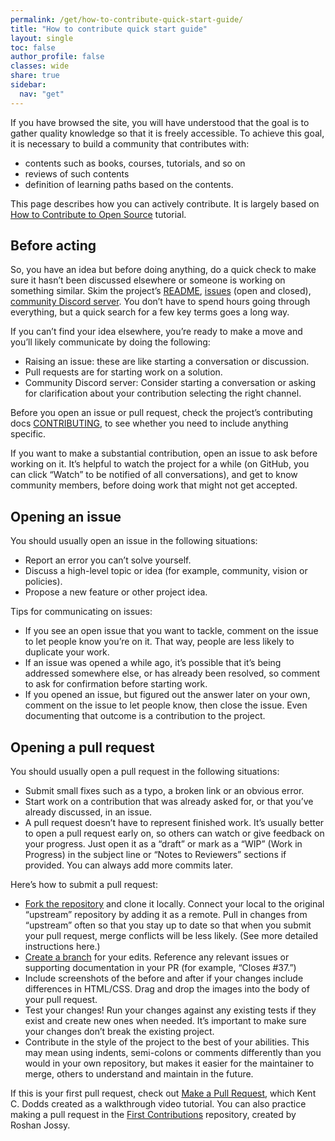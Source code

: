 ```yaml
---
permalink: /get/how-to-contribute-quick-start-guide/
title: "How to contribute quick start guide"
layout: single
toc: false
author_profile: false
classes: wide
share: true
sidebar:
  nav: "get"
---
```


If you have browsed the site, you will have understood that the goal is to gather quality knowledge so that it is freely accessible. To achieve this goal, it is necessary to build a community that contributes with:
- contents such as books, courses, tutorials, and so on
- reviews of such contents
- definition of learning paths based on the contents.

This page describes how you can actively contribute. It is largely based on [How to Contribute to Open Source](https://opensource.guide/how-to-contribute/) tutorial.

## Before acting
So, you have an idea but before doing anything, do a quick check to make sure it hasn’t been discussed elsewhere or someone is working on something similar. Skim the project’s [README](https://github.com/CFKNow/cfknow.github.io), [issues](https://github.com/CFKNow/cfknow.github.io/issues) (open and closed), [community Discord server](https://cfknow.github.io/community/). You don’t have to spend hours going through everything, but a quick search for a few key terms goes a long way.

If you can’t find your idea elsewhere, you’re ready to make a move and you’ll likely communicate by doing the following:
- Raising an issue: these are like starting a conversation or discussion.
- Pull requests are for starting work on a solution.
- Community Discord server: Consider starting a conversation or asking for clarification about your contribution selecting the right channel.

Before you open an issue or pull request, check the project’s contributing docs [CONTRIBUTING](https://github.com/CFKNow/cfknow.github.io/blob/master/CONTRIBUTING.md), to see whether you need to include anything specific. 

If you want to make a substantial contribution, open an issue to ask before working on it. It’s helpful to watch the project for a while (on GitHub, you can click “Watch” to be notified of all conversations), and get to know community members, before doing work that might not get accepted.

## Opening an issue
You should usually open an issue in the following situations:
- Report an error you can’t solve yourself.
- Discuss a high-level topic or idea (for example, community, vision or policies).
- Propose a new feature or other project idea.

Tips for communicating on issues:
- If you see an open issue that you want to tackle, comment on the issue to let people know you’re on it. That way, people are less likely to duplicate your work.
- If an issue was opened a while ago, it’s possible that it’s being addressed somewhere else, or has already been resolved, so comment to ask for confirmation before starting work.
- If you opened an issue, but figured out the answer later on your own, comment on the issue to let people know, then close the issue. Even documenting that outcome is a contribution to the project.

## Opening a pull request
You should usually open a pull request in the following situations:
- Submit small fixes such as a typo, a broken link or an obvious error.
- Start work on a contribution that was already asked for, or that you’ve already discussed, in an issue.
- A pull request doesn’t have to represent finished work. It’s usually better to open a pull request early on, so others can watch or give feedback on your progress. Just open it as a “draft” or mark as a “WIP” (Work in Progress) in the subject line or “Notes to Reviewers” sections if provided. You can always add more commits later.

Here’s how to submit a pull request:
- [Fork the repository](https://guides.github.com/activities/forking/) and clone it locally. Connect your local to the original “upstream” repository by adding it as a remote. Pull in changes from “upstream” often so that you stay up to date so that when you submit your pull request, merge conflicts will be less likely. (See more detailed instructions here.)
- [Create a branch](https://guides.github.com/introduction/flow/) for your edits.
Reference any relevant issues or supporting documentation in your PR (for example, “Closes #37.”)
- Include screenshots of the before and after if your changes include differences in HTML/CSS. Drag and drop the images into the body of your pull request.
- Test your changes! Run your changes against any existing tests if they exist and create new ones when needed. It’s important to make sure your changes don’t break the existing project.
- Contribute in the style of the project to the best of your abilities. This may mean using indents, semi-colons or comments differently than you would in your own repository, but makes it easier for the maintainer to merge, others to understand and maintain in the future.

If this is your first pull request, check out [Make a Pull Request](https://makeapullrequest.com/), which Kent C. Dodds created as a walkthrough video tutorial. You can also practice making a pull request in the [First Contributions](https://github.com/firstcontributions/first-contributions) repository, created by Roshan Jossy.